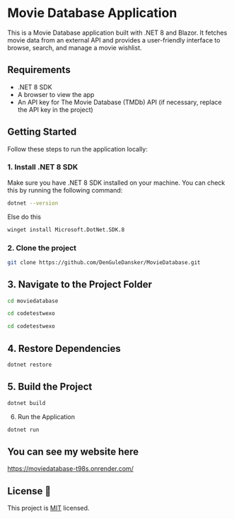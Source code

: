 # Movie Database Application

This is a Movie Database application built with .NET 8 and Blazor. It fetches movie data from an external API and provides a user-friendly interface to browse, search, and manage a movie wishlist.

## Requirements

- .NET 8 SDK 
- A browser to view the app
- An API key for The Movie Database (TMDb) API (if necessary, replace the API key in the project)

## Getting Started

Follow these steps to run the application locally:

### 1. Install .NET 8 SDK

Make sure you have .NET 8 SDK installed on your machine. You can check this by running the following command:

```bash
dotnet --version
```
Else do this
```bash
winget install Microsoft.DotNet.SDK.8
```

### 2. Clone the project
```bash
git clone https://github.com/DenGuleDansker/MovieDatabase.git
```

## 3. Navigate to the Project Folder
```bash
cd moviedatabase

cd codetestwexo

cd codetestwexo
```
## 4. Restore Dependencies
```bash
dotnet restore
```
## 5. Build the Project

```bash
dotnet build
```
6. Run the Application

```bash
dotnet run
```

## You can see my website here
https://moviedatabase-t98s.onrender.com/

## License :memo:

This project is [MIT](LICENCE) licensed.

